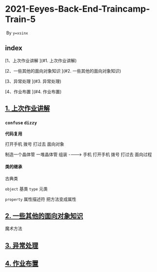 # 2021-Eeyes-Back-End-Traincamp-Train-5

​																																																	By `y=xsinx`

## index
[1、上次作业讲解 ](#1. 上次作业讲解)

[2、一些其他的面向对象知识 ](#2. 一些其他的面向对象知识)

[3、异常处理 ](#3. 异常处理)

[4、作业布置 ](#4. 作业布置)

## [1. 上次作业讲解](#index)

### `confuse`   `dizzy`   

**代码复用**

打开手机  拨号 打过去   面向对象

制造一个晶体管 一堆晶体管   组装   ---->   手机 打开手机  拨号 打过去       面向过程

#### 类的继承

古典类

`object`   基类     `type`  元类   

`property`  属性描述符   把方法变成属性

## [2. 一些其他的面向对象知识](#index)

魔术方法

## [3. 异常处理](#index)

## [4. 作业布置](#index)

